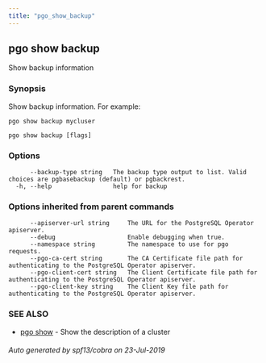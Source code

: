 ```yaml
---
title: "pgo_show_backup"
---
```

## pgo show backup

Show backup information

### Synopsis

Show backup information. For example:

	pgo show backup mycluser

```
pgo show backup [flags]
```

### Options

```
      --backup-type string   The backup type output to list. Valid choices are pgbasebackup (default) or pgbackrest.
  -h, --help                 help for backup
```

### Options inherited from parent commands

```
      --apiserver-url string     The URL for the PostgreSQL Operator apiserver.
      --debug                    Enable debugging when true.
      --namespace string         The namespace to use for pgo requests.
      --pgo-ca-cert string       The CA Certificate file path for authenticating to the PostgreSQL Operator apiserver.
      --pgo-client-cert string   The Client Certificate file path for authenticating to the PostgreSQL Operator apiserver.
      --pgo-client-key string    The Client Key file path for authenticating to the PostgreSQL Operator apiserver.
```

### SEE ALSO

* [pgo show](/cli/pgo_show/)	 - Show the description of a cluster

###### Auto generated by spf13/cobra on 23-Jul-2019
